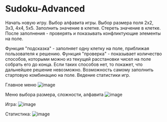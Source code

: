# Sudoku-Advanced
Начать новую игру.
Выбор алфавита игры.
Выбор размера поля 2х2, 3х3, 4х4, 5х5.
Заполнить значение в клетке.
Стереть значение в клетке.
После заполнения - проверять и показывать конфликтующие элементы на поле.

Функция "подсказка" - заполняет одну клетку на поле, приближая пользователя к  решению.
Функция "проверка" - показывает количество способов, которыми можно из текущей расстановки чисел на поле собрать его до конца. Если таких способов нет, то покажет, что дальнейшее решение невозможно.
Возможность самому заполнить стартовую комбинацию на поле.
Ведение статистики игр.

Главное меню
![image](https://user-images.githubusercontent.com/101801358/221835950-d0952e42-7d25-4f9a-8c7d-193e131bea14.png)

Меню выбора размера, сложности, алфавита
![image](https://user-images.githubusercontent.com/101801358/221836127-540a062d-d877-4cd5-93fc-acdca39555c7.png)

Игра:
![image](https://user-images.githubusercontent.com/101801358/221836250-1f55a84c-6324-41de-b15c-49942959f5b1.png)

Статистика:
![image](https://user-images.githubusercontent.com/101801358/221836319-be64682e-03a2-4183-bd3a-343f081ff36a.png)

